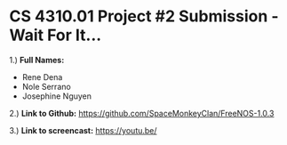 # CS 4310.01 Project #2 Submission - Wait For It...

1.) **Full Names:**
   - Rene Dena
   - Nole Serrano
   - Josephine Nguyen
   
2.) **Link to Github:**   https://github.com/SpaceMonkeyClan/FreeNOS-1.0.3

3.) **Link to screencast:** https://youtu.be/
 
